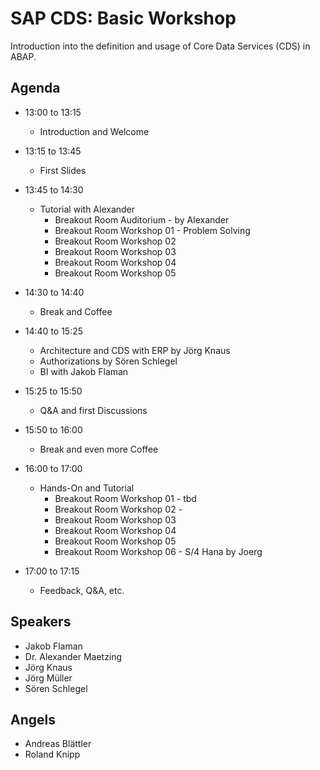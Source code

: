 # SAP CDS: Basic Workshop

Introduction into the definition and usage of Core Data Services (CDS) in ABAP.

## Agenda

- 13:00 to 13:15
  - Introduction and Welcome
- 13:15 to 13:45
  - First Slides
- 13:45 to 14:30
  - Tutorial with Alexander 
    - Breakout Room Auditorium - by Alexander
    - Breakout Room Workshop 01 - Problem Solving
    - Breakout Room Workshop 02
    - Breakout Room Workshop 03
    - Breakout Room Workshop 04
    - Breakout Room Workshop 05
    
- 14:30 to 14:40
  - Break and Coffee
- 14:40 to 15:25
  - Architecture and CDS with ERP by Jörg Knaus
  - Authorizations by Sören Schlegel
  - BI with Jakob Flaman
- 15:25 to 15:50
  - Q&A and first Discussions
- 15:50 to 16:00
  - Break and even more Coffee 
- 16:00 to 17:00
  - Hands-On and Tutorial
    - Breakout Room Workshop 01 - tbd
    - Breakout Room Workshop 02 - 
    - Breakout Room Workshop 03
    - Breakout Room Workshop 04
    - Breakout Room Workshop 05
    - Breakout Room Workshop 06 - S/4 Hana by Joerg
- 17:00 to 17:15
  - Feedback, Q&A, etc.

## Speakers

- Jakob Flaman
- Dr. Alexander Maetzing
- Jörg Knaus
- Jörg Müller
- Sören Schlegel

## Angels

- Andreas Blättler
- Roland Knipp
